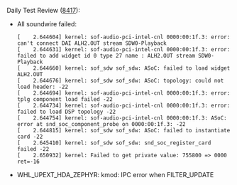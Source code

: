 Daily Test Review ([8417](https://sof-ci.sh.intel.com/#/result/planresultdetail/8417)):

* All soundwire failed:

  ```
  [    2.644604] kernel: sof-audio-pci-intel-cnl 0000:00:1f.3: error: can't connect DAI ALH2.OUT stream SDW0-Playback
  [    2.644631] kernel: sof-audio-pci-intel-cnl 0000:00:1f.3: error: failed to add widget id 0 type 27 name : ALH2.OUT stream SDW0-Playback
  [    2.644660] kernel: sof_sdw sof_sdw: ASoC: failed to load widget ALH2.OUT
  [    2.644676] kernel: sof_sdw sof_sdw: ASoC: topology: could not load header: -22
  [    2.644694] kernel: sof-audio-pci-intel-cnl 0000:00:1f.3: error: tplg component load failed -22
  [    2.644734] kernel: sof-audio-pci-intel-cnl 0000:00:1f.3: error: failed to load DSP topology -22
  [    2.644754] kernel: sof-audio-pci-intel-cnl 0000:00:1f.3: ASoC: error at snd_soc_component_probe on 0000:00:1f.3: -22
  [    2.644815] kernel: sof_sdw sof_sdw: ASoC: failed to instantiate card -22
  [    2.645410] kernel: sof_sdw sof_sdw: snd_soc_register_card failed -22
  [    2.650932] kernel: Failed to get private value: 755800 => 0000 ret=-16
  ```

* WHL_UPEXT_HDA_ZEPHYR: kmod: IPC error when FILTER_UPDATE
